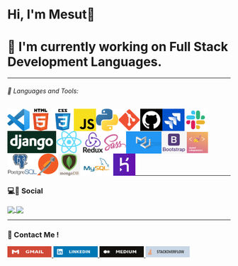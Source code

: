 # Hi, I'm Mesut👋


# 🌱 I'm currently working on Full Stack Development Languages.



 <hr class="dotted">  





###### 🔧 Languages and Tools:

<img align="left" alt="Visual Studio Code" height="50px" src="https://github.com/yildirimesutx/yildirimesutx/blob/main/images/vscode.png">
<img align="left" alt="HTML5" height="50px" src="https://github.com/yildirimesutx/yildirimesutx/blob/main/images/HTML5.png" />
<img align="left" alt="CSS3" height="50px" src="https://github.com/yildirimesutx/yildirimesutx/blob/main/images/css3.png"/>
<img align="left" alt="JavaScript" height="50px" src="https://github.com/yildirimesutx/yildirimesutx/blob/main/images/javascript.png" />
<img align="left" alt="Python" height="50px" src="https://github.com/yildirimesutx/yildirimesutx/blob/main/images/python_.png" />
<img align="left" alt="Git" height="50px" src="https://github.com/yildirimesutx/yildirimesutx/blob/main/images/git.png" />
<img align="left" alt="GitHub" height="50px" src="https://github.com/yildirimesutx/yildirimesutx/blob/main/images/github.png" />
<img align="left" alt="Jira" height="50px" src="https://github.com/yildirimesutx/yildirimesutx/blob/main/images/jira.jpg" />
<img align="left" alt="Slack" height="50px" src="https://github.com/yildirimesutx/yildirimesutx/blob/main/images/slack.jpg" />
<img align="left" alt="django" height="50px" src="https://github.com/yildirimesutx/yildirimesutx/blob/main/images/django.png" />
<img align="left" alt="react" height="50px" src="https://github.com/yildirimesutx/yildirimesutx/blob/main/images/react.png" /><br><br><br>
<img align="left" alt="redux" height="50px" src="https://github.com/yildirimesutx/yildirimesutx/blob/main/images/redux.png"/>
<img align="left" alt="sass" height="50px" src="https://github.com/yildirimesutx/yildirimesutx/blob/main/images/sass.png" />
<img align="left" alt="Material-UI" height="50px" src="https://github.com/yildirimesutx/yildirimesutx/blob/main/images/MaterialUI.png" vlign=center/>
<img align="left" alt="bootstrap" height="50px" src="https://github.com/yildirimesutx/yildirimesutx/blob/main/images/Bootstrap.jpg" />
<img align="left" alt="styledcomponent" height="50px" src="https://github.com/yildirimesutx/yildirimesutx/blob/main/images/styledcomponents.png" />
<img align="left" alt="postgreSQL" height="50px" src="https://github.com/yildirimesutx/yildirimesutx/blob/main/images/PostgreSQL.png" />
<img align="left" alt="postman" height="50px" src="https://github.com/yildirimesutx/yildirimesutx/blob/main/images/postman.png" />
<img align="left" alt="mongoDB" height="50px" src="https://github.com/yildirimesutx/yildirimesutx/blob/main/images/mongoDB.png" />
<img align="left" alt="MySQL" height="50px" src="https://github.com/yildirimesutx/yildirimesutx/blob/main/images/MySQL.png"/>
<img align="left" alt="heroku" height="50px" src="https://github.com/yildirimesutx/yildirimesutx/blob/main/images/heroku.png"/>
<br><br><br><br><br>
<hr class="dotted">

### 💻🔗 Social

 <a href="#" target="_blank" >
    <img align="center" src="https://komarev.com/ghpvc/?username=yildirimesutx&color=f75c7e">
 </a>
 <a href="#" target="_blank">
    <img align="center" src="https://img.shields.io/github/followers/yildirimesutx?style=flat-square&color=f75c7e">
 </a>

<hr class="dotted">

### 📧 Contact Me !

<p>
<a href="mailto:yildirimesutcw@gmail.com" target="_blank" display="inline" >
<img src="https://github.com/yildirimesutx/yildirimesutx/blob/main/images/Gmail.svg" alt="gmail" width="100px" height="25px" />
</a>

<a href="https://www.linkedin.com/in/yildirimesut/" target="_blank" display="inline" >

<img  src="https://github.com/yildirimesutx/yildirimesutx/blob/main/images/LinkedIn.svg" alt="LinkedIn" width="100px" height="25px"/>
</a> 

<a href="https://medium.com/@yildirimesutcw" target="_blank" display="inline" >
<img  src="https://github.com/yildirimesutx/yildirimesutx/blob/main/images/Medium.svg" alt="Medium" width="100px" height="25px"/>
</a> 

<a href="https://stackoverflow.com/users/19485935/mesut-y%c4%b1ld%c4%b1r%c4%b1m" target="_blank" display="inline" >
<img  src="https://github.com/yildirimesutx/yildirimesutx/blob/main/images/stack.svg" alt="stack" width="100px" height="25px"/>
</a> 

</p>









